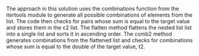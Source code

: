 The approach in this solution uses the combinations function from the itertools module to generate all possible combinations of elements from the list. 
The code then checks for pairs whose sum is equal to the target value and stores them in the c2 list.
The flatten method flattens the nested list list into a single list and sorts it in ascending order.
The comb2 method generates combinations from the flattened list and checks for combinations whose sum is equal to the double of the target value, t2.
